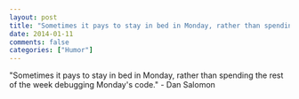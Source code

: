 ```yaml
---
layout: post
title: "Sometimes it pays to stay in bed in Monday, rather than spending the rest of the week debugging Monday's code."
date: 2014-01-11
comments: false
categories: ["Humor"]
---
```


<span class='quote'>"Sometimes it pays to stay in bed in Monday, rather than spending the rest of the week debugging Monday's code."</span>
<span class='by'>- Dan Salomon</span>
